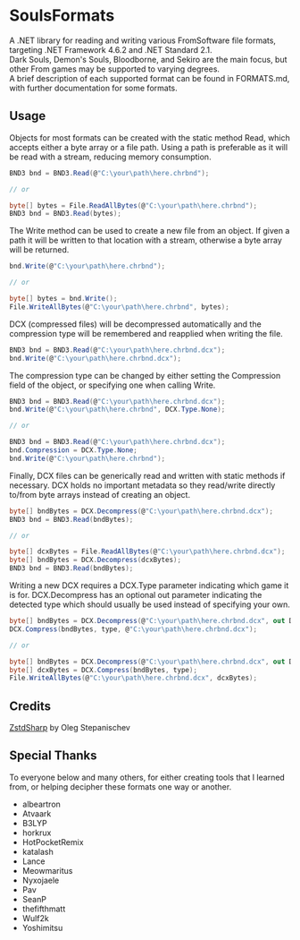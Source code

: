 # SoulsFormats

A .NET library for reading and writing various FromSoftware file formats, targeting .NET Framework 4.6.2 and .NET Standard 2.1.  
Dark Souls, Demon's Souls, Bloodborne, and Sekiro are the main focus, but other From games may be supported to varying degrees.  
A brief description of each supported format can be found in FORMATS.md, with further documentation for some formats.  

## Usage

Objects for most formats can be created with the static method Read, which accepts either a byte array or a file path. Using a path is preferable as it will be read with a stream, reducing memory consumption.
```cs
BND3 bnd = BND3.Read(@"C:\your\path\here.chrbnd");

// or

byte[] bytes = File.ReadAllBytes(@"C:\your\path\here.chrbnd");
BND3 bnd = BND3.Read(bytes);
```

The Write method can be used to create a new file from an object. If given a path it will be written to that location with a stream, otherwise a byte array will be returned.
```cs
bnd.Write(@"C:\your\path\here.chrbnd");

// or

byte[] bytes = bnd.Write();
File.WriteAllBytes(@"C:\your\path\here.chrbnd", bytes);
```

DCX (compressed files) will be decompressed automatically and the compression type will be remembered and reapplied when writing the file.
```cs
BND3 bnd = BND3.Read(@"C:\your\path\here.chrbnd.dcx");
bnd.Write(@"C:\your\path\here.chrbnd.dcx");
```

The compression type can be changed by either setting the Compression field of the object, or specifying one when calling Write.
```cs
BND3 bnd = BND3.Read(@"C:\your\path\here.chrbnd.dcx");
bnd.Write(@"C:\your\path\here.chrbnd", DCX.Type.None);

// or

BND3 bnd = BND3.Read(@"C:\your\path\here.chrbnd.dcx");
bnd.Compression = DCX.Type.None;
bnd.Write(@"C:\your\path\here.chrbnd");
```

Finally, DCX files can be generically read and written with static methods if necessary. DCX holds no important metadata so they read/write directly to/from byte arrays instead of creating an object.
```cs
byte[] bndBytes = DCX.Decompress(@"C:\your\path\here.chrbnd.dcx");
BND3 bnd = BND3.Read(bndBytes);

// or

byte[] dcxBytes = File.ReadAllBytes(@"C:\your\path\here.chrbnd.dcx");
byte[] bndBytes = DCX.Decompress(dcxBytes);
BND3 bnd = BND3.Read(bndBytes);
```

Writing a new DCX requires a DCX.Type parameter indicating which game it is for. DCX.Decompress has an optional out parameter indicating the detected type which should usually be used instead of specifying your own.
```cs
byte[] bndBytes = DCX.Decompress(@"C:\your\path\here.chrbnd.dcx", out DCX.Type type);
DCX.Compress(bndBytes, type, @"C:\your\path\here.chrbnd.dcx");

// or

byte[] bndBytes = DCX.Decompress(@"C:\your\path\here.chrbnd.dcx", out DCX.Type type);
byte[] dcxBytes = DCX.Compress(bndBytes, type);
File.WriteAllBytes(@"C:\your\path\here.chrbnd.dcx", dcxBytes);
```

## Credits

[ZstdSharp](https://github.com/oleg-st/ZstdSharp) by Oleg Stepanischev

## Special Thanks

To everyone below and many others, for either creating tools that I learned from, or helping decipher these formats one way or another.
* albeartron
* Atvaark
* B3LYP
* horkrux
* HotPocketRemix
* katalash
* Lance
* Meowmaritus
* Nyxojaele
* Pav
* SeanP
* thefifthmatt
* Wulf2k
* Yoshimitsu

